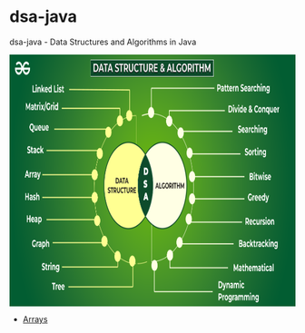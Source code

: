 # dsa-java
dsa-java - Data Structures and Algorithms in Java


<p align="center">
        <a href="https://www.linkedin.com/in/all-an/">
            <img align="center" width="804" height="444"  src="/dsaimage.png" />
        </a>
</p>

- [Arrays](https://github.com/all-an/dsa-java/tree/main/001-arrays)
